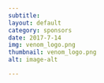 ```yaml
---
subtitle:
layout: default
category: sponsors
date: 2017-7-14
img: venom_logo.png
thumbnail: venom_logo.png
alt: image-alt 

---
```



